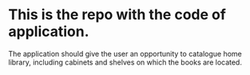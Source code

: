 # This is the repo with the code of application.

The application should give the user an opportunity to catalogue home library, including  cabinets and shelves on which the books are located. 
